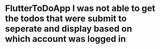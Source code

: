 # FlutterToDoApp I was not able to get the todos that were submit to seperate and display based on which account was logged in
